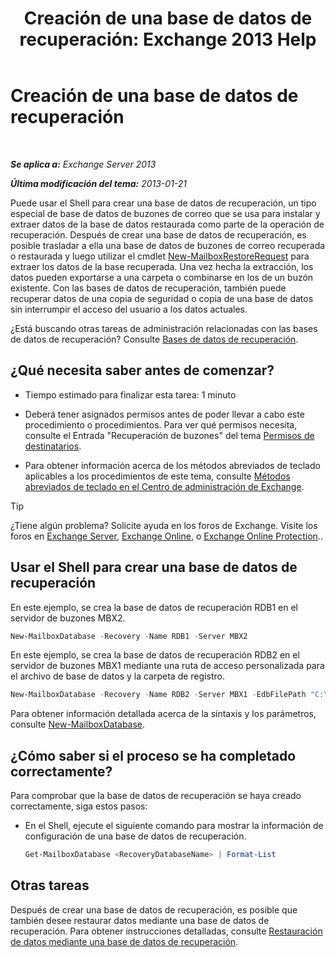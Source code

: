 ﻿---
title: 'Creación de una base de datos de recuperación: Exchange 2013 Help'
TOCTitle: Creación de una base de datos de recuperación
ms:assetid: 34d87491-b7b7-44a9-8d69-e1a9c1fe5852
ms:mtpsurl: https://technet.microsoft.com/es-es/library/Ee332321(v=EXCHG.150)
ms:contentKeyID: 48267982
ms.date: 05/22/2018
mtps_version: v=EXCHG.150
ms.translationtype: MT
---

# Creación de una base de datos de recuperación

 

_**Se aplica a:** Exchange Server 2013_

_**Última modificación del tema:** 2013-01-21_

Puede usar el Shell para crear una base de datos de recuperación, un tipo especial de base de datos de buzones de correo que se usa para instalar y extraer datos de la base de datos restaurada como parte de la operación de recuperación. Después de crear una base de datos de recuperación, es posible trasladar a ella una base de datos de buzones de correo recuperada o restaurada y luego utilizar el cmdlet [New-MailboxRestoreRequest](https://technet.microsoft.com/es-es/library/ff829875\(v=exchg.150\)) para extraer los datos de la base recuperada. Una vez hecha la extracción, los datos pueden exportarse a una carpeta o combinarse en los de un buzón existente. Con las bases de datos de recuperación, también puede recuperar datos de una copia de seguridad o copia de una base de datos sin interrumpir el acceso del usuario a los datos actuales.

¿Está buscando otras tareas de administración relacionadas con las bases de datos de recuperación? Consulte [Bases de datos de recuperación](recovery-databases-exchange-2013-help.md).

## ¿Qué necesita saber antes de comenzar?

  - Tiempo estimado para finalizar esta tarea: 1 minuto

  - Deberá tener asignados permisos antes de poder llevar a cabo este procedimiento o procedimientos. Para ver qué permisos necesita, consulte el Entrada "Recuperación de buzones" del tema [Permisos de destinatarios](recipients-permissions-exchange-2013-help.md).

  - Para obtener información acerca de los métodos abreviados de teclado aplicables a los procedimientos de este tema, consulte [Métodos abreviados de teclado en el Centro de administración de Exchange](keyboard-shortcuts-in-the-exchange-admin-center-exchange-online-protection-help.md).


> [!TIP]
> ¿Tiene algún problema? Solicite ayuda en los foros de Exchange. Visite los foros en <A href="https://go.microsoft.com/fwlink/p/?linkid=60612">Exchange Server</A>, <A href="https://go.microsoft.com/fwlink/p/?linkid=267542">Exchange Online</A>, o <A href="https://go.microsoft.com/fwlink/p/?linkid=285351">Exchange Online Protection</A>..



## Usar el Shell para crear una base de datos de recuperación

En este ejemplo, se crea la base de datos de recuperación RDB1 en el servidor de buzones MBX2.

```powershell
New-MailboxDatabase -Recovery -Name RDB1 -Server MBX2
```

En este ejemplo, se crea la base de datos de recuperación RDB2 en el servidor de buzones MBX1 mediante una ruta de acceso personalizada para el archivo de base de datos y la carpeta de registro.

```powershell
New-MailboxDatabase -Recovery -Name RDB2 -Server MBX1 -EdbFilePath "C:\Recovery\RDB2\RDB2.EDB" -LogFolderPath "C:\Recovery\RDB2"
```

Para obtener información detallada acerca de la sintaxis y los parámetros, consulte [New-MailboxDatabase](https://technet.microsoft.com/es-es/library/aa997976\(v=exchg.150\)).

## ¿Cómo saber si el proceso se ha completado correctamente?

Para comprobar que la base de datos de recuperación se haya creado correctamente, siga estos pasos:

  - En el Shell, ejecute el siguiente comando para mostrar la información de configuración de una base de datos de recuperación.
    
    ```powershell
    Get-MailboxDatabase <RecoveryDatabaseName> | Format-List
    ```
## Otras tareas

Después de crear una base de datos de recuperación, es posible que también desee restaurar datos mediante una base de datos de recuperación. Para obtener instrucciones detalladas, consulte [Restauración de datos mediante una base de datos de recuperación](restore-data-using-a-recovery-database-exchange-2013-help.md).

